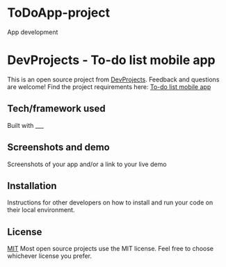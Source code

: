 # ToDoApp-project
App development
# DevProjects - To-do list mobile app

This is an open source project from [DevProjects](http://www.codementor.io/projects). Feedback and questions are welcome!
Find the project requirements here: [To-do list mobile app](https://www.codementor.io/projects/mobile/to-do-list-mobile-app-bdi10y26rf)

## Tech/framework used
Built with ___

## Screenshots and demo
Screenshots of your app and/or a link to your live demo

## Installation
Instructions for other developers on how to install and run your code on their local environment.

## License
[MIT](https://choosealicense.com/licenses/mit/)
Most open source projects use the MIT license. Feel free to choose whichever license you prefer.
